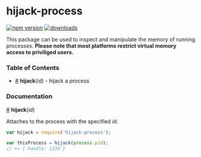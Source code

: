 # hijack-process
[![npm version](https://badge.fury.io/js/hijack-process.svg)](http://badge.fury.io/js/hijack-process)
[![downloads](http://img.shields.io/npm/dm/hijack-process.svg)](https://www.npmjs.com/package/hijack-process)

This package can be used to inspect and manipulate the memory of running
processes. **Please note that most platforms restrict virtual memory access to
priviliged users.**

### Table of Contents
  - [#](#hijack-id) **hijack**(*id*) - hijack a process


### Documentation
<a name="hijack-id" href="#hijack-id">#</a> **hijack**(*id*)

Attaches to the process with the specified *id*.

``` javascript
var hijack = require('hijack-process');

var thisProcess = hijack(process.pid);
// => { handle: 1234 }
```
